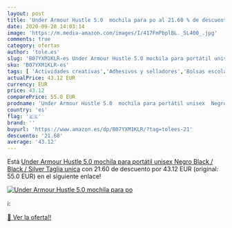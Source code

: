 ```yaml
---
layout: post
title: 'Under Armour Hustle 5.0  mochila para po al 21.60 % de descuento'
date: 2020-09-28 14:03:14
image: 'https://m.media-amazon.com/images/I/417FmPbplBL._SL400_.jpg'
comments: true
category: ofertas
author: 'tole.es'
slug: 'B07YXM1KLR-es Under Armour Hustle 5.0 mochila para portátil unisex Negro...'
sku: 'B07YXM1KLR-es'
tags: [ 'Actividades creativas','Adhesivos y selladores','Bolsas escolares','Bricolaje y herramientas','Cuchillos de cocina','Equipaje','Ferretería','Hogar y cocina','Juegos de cuchillos de cocina','Juguetes','Juguetes y juegos','Lápices de colores para niños','Material de escritura y dibujo para niños','Mochilas, estuches y sets escolares','Pegamentos instantáneos','Utensilios de cocina','mochila', ]
actualPrice: 43.12 EUR
currency: EUR
price: 43.12
comparePrice: 55.0 EUR
prodname: 'Under Armour Hustle 5.0  mochila para portátil unisex  Negro  Black / Black / Silver   Taglia unica'
country: 'es'
flag: '🇪🇸'
brand: ''
buyurl: 'https://www.amazon.es/dp/B07YXM1KLR/?tag=tolees-21'
descuento: '21.60'
average: '43.12'
---
```


Está [Under Armour Hustle 5.0  mochila para portátil unisex  Negro  Black / Black / Silver   Taglia unica](https://www.amazon.es/dp/B07YXM1KLR/?tag=tolees-21) con 21.60 de descuento por 43.12 EUR (original: 55.0 EUR) en el siguiente enlace!

[![Under Armour Hustle 5.0  mochila para po](https://m.media-amazon.com/images/I/417FmPbplBL._SL400_.jpg)](https://www.amazon.es/dp/B07YXM1KLR/?tag=tolees-21)

ℹ️:


[🛒 Ver la oferta!!](https://www.amazon.es/dp/B07YXM1KLR/?tag=tolees-21)
